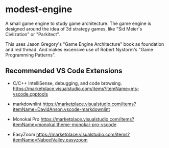 # modest-engine

A small game engine to study game architecture. The game engine is designed around the idea of 3d strategy games, like "Sid Meier's Civlization" or "Parkitect".

This uses Jason Gregory's "Game Engine Architecture" book as foundation and  red thread.
And makes excensive use of Robert Nystorm's "Game Programming Patterns".

## Recommended VS Code Extensions

- C/C++ IntelliSense, debugging, and code browsing. <https://marketplace.visualstudio.com/items?itemName=ms-vscode.cpptools>

- markdownlint <https://marketplace.visualstudio.com/items?itemName=DavidAnson.vscode-markdownlint>

- Monokai Pro <https://marketplace.visualstudio.com/items?itemName=monokai.theme-monokai-pro-vscode>

- EasyZoom <https://marketplace.visualstudio.com/items?itemName=NabeelValley.easyzoom>
